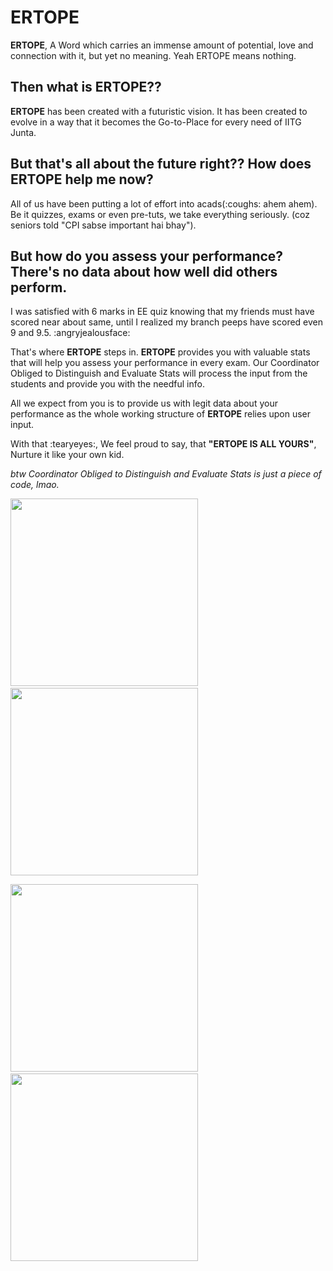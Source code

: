 # ERTOPE

**ERTOPE**, A Word which carries an immense amount of potential, love and connection with it, but yet no meaning. Yeah ERTOPE means nothing.

## Then what is ERTOPE??

**ERTOPE** has been created with a futuristic vision. It has been created to evolve in a way that it becomes the Go-to-Place for every need of IITG Junta.

## But that's all about the future right?? How does ERTOPE help me now?

All of us have been putting a lot of effort into acads(:coughs: ahem ahem). Be it quizzes, exams or even pre-tuts, we take everything seriously. (coz seniors told "CPI sabse important hai bhay").

## But how do you assess your performance? There's no data about how well did others perform.

I was satisfied with 6 marks in EE quiz knowing that my friends must have scored near about same, until I realized my branch peeps have scored even 9 and 9.5. :angryjealousface:
              
That's where **ERTOPE** steps in.
**ERTOPE** provides you with valuable stats that will help you assess your performance in every exam.
Our Coordinator Obliged to Distinguish and Evaluate Stats will process the input from the students and provide you with the needful info.

All we expect from you is to provide us with legit data about your performance as the whole working structure of **ERTOPE** relies upon user input.
              
With that :tearyeyes:, We feel proud to say, that **"ERTOPE IS ALL YOURS"**, Nurture it like your own kid.


*btw Coordinator Obliged to Distinguish and Evaluate Stats is just a piece of code, lmao.*

<img width="300px" src="https://user-images.githubusercontent.com/37345795/149749396-fdde2285-a2cf-498e-b8ec-3baa92136df2.png" />⠀⠀⠀<img width="300px" src="https://user-images.githubusercontent.com/37345795/149749418-32dbc04e-546e-4413-a9e9-86b38cd1c28b.png" />

<img width="300px" src="https://user-images.githubusercontent.com/37345795/149749439-a1b0bd9b-b4d3-4fcb-a892-8147a81b531e.png" />⠀⠀⠀<img width="300px" src="https://user-images.githubusercontent.com/37345795/149749459-699f2169-ae10-4bec-8bfe-2da55f0511b1.png" />

